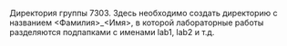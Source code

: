 Директория группы 7303. Здесь необходимо создать директорию с названием <Фамилия>_<Имя>, в которой лабораторные работы разделяются подпапками с именами lab1, lab2 и т.д.
